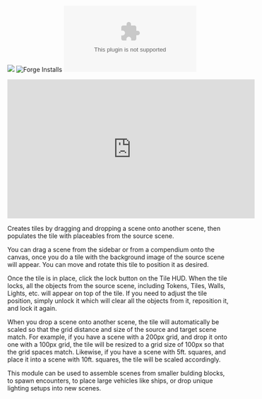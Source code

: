 ![](https://img.shields.io/badge/Foundry-v0.7.9-informational)
![Forge Installs](https://img.shields.io/badge/dynamic/json?label=Forge%20Installs&query=package.installs&suffix=%25&url=https%3A%2F%2Fforge-vtt.com%2Fapi%2Fbazaar%2Fpackage%2Fscene-tiler&colorB=4aa94a)
![Latest Release Download Count](https://img.shields.io/github/downloads/zeel01/scene-tiler/latest/scene-tiler.zip)

<iframe width="560" height="315" src="https://www.youtube.com/embed/OtI9QOsZFa8" frameborder="0" allow="accelerometer; autoplay; clipboard-write; encrypted-media; gyroscope; picture-in-picture" allowfullscreen></iframe>

Creates tiles by dragging and dropping a scene onto another scene, then populates the tile with placeables from the source scene.

You can drag a scene from the sidebar or from a compendium onto the canvas, once you do a tile with the background image of the source scene will appear. You can move and rotate this tile to position it as desired.

Once the tile is in place, click the lock button on the Tile HUD. When the tile locks, all the objects from the source scene, including Tokens, Tiles, Walls, Lights, etc. will appear on top of the tile. If you need to adjust the tile position, simply unlock it which will clear all the objects from it, reposition it, and lock it again.

When you drop a scene onto another scene, the tile will automatically be scaled so that the grid distance and size of the source and target scene match. For example, if you have a scene with a 200px grid, and drop it onto one with a 100px grid, the tile will be resized to a grid size of 100px so that the grid spaces match. Likewise, if you have a scene with 5ft. squares, and place it into a scene with 10ft. squares, the tile will be scaled accordingly.

This module can be used to assemble scenes from smaller bulding blocks, to spawn encounters, to place large vehicles like ships, or drop unique lighting setups into new scenes.